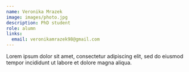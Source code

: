 ```yaml
---
name: Veronika Mrazek
image: images/photo.jpg
description: PhD student
role: alumn
links:
  email: veronikamrazek98@gmail.com
---
```


Lorem ipsum dolor sit amet, consectetur adipiscing elit, sed do eiusmod tempor incididunt ut labore et dolore magna aliqua.
